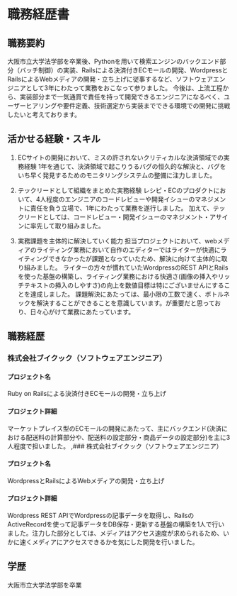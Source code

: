 # 職務経歴書

## 職務要約
大阪市立大学法学部を卒業後、Pythonを用いて検索エンジンのバックエンド部分（バッチ制御）の実装、Railsによる決済付きECモールの開発、WordpressとRailsによるWebメディアの開発・立ち上げに従事するなど、ソフトウェアエンジニアとして3年にわたって業務をおこなって参りました。
今後は、上流工程から、実装部分まで一気通貫で責任を持って開発できるエンジニアになるべく、ユーザーヒアリングや要件定義、技術選定から実装までできる環境での開発に挑戦したいと考えております。

## 活かせる経験・スキル
1. ECサイトの開発において、ミスの許されないクリティカルな決済領域での実務経験
1年を通じて、決済領域で起こりうるバグの恒久的な解決と、バグをいち早く発見するためのモニタリングシステムの整備に注力しました。

2. テックリードとして組織をまとめた実務経験
レシピ・ECのプロダクトにおいて、4人程度のエンジニアのコードレビューや開発イシューのマネジメントに責任を負う立場で、1年にわたって業務を遂行しました。
加えて、テックリードとしては、コードレビュー・開発イシューのマネジメント・アサインに率先して取り組みました。

3. 実務課題を主体的に解決していく能力
担当プロジェクトにおいて、webメディアのライティング業務において自作のエディターではライターが快適にライティングできなかったが課題となっていたため、解決に向けて主体的に取り組みました。
ライターの方々が慣れていたWordpressのREST APIとRailsを使った基盤の構築し、ライティング業務における快適さ(画像の挿入やリッチテキストの挿入のしやすさ)の向上を数値目標は特にございませんにすることを達成しました。
課題解決にあたっては、最小限の工数で速く、ボトルネックを解決することができることを意識しています。が重要だと思っており、日々心がけて業務にあたっています。

## 職務経歴

### 株式会社ブイクック（ソフトウェアエンジニア）
#### プロジェクト名
Ruby on Railsによる決済付きECモールの開発・立ち上げ

#### プロジェクト詳細
マーケットプレイス型のECモールの開発にあたって、主にバックエンド(決済における配送料の計算部分や、配送料の設定部分・商品データの設定部分)を主に3人程度で担いました。
,### 株式会社ブイクック（ソフトウェアエンジニア）
#### プロジェクト名
WordpressとRailsによるWebメディアの開発・立ち上げ

#### プロジェクト詳細
Wordpress REST APIでWordpressの記事データを取得し、RailsのActiveRecordを使って記事データをDB保存・更新する基盤の構築を1人で行いました。注力した部分としては、メディアはアクセス速度が求められるため、いかに速くメディアにアクセスできるかを気にした開発を行いました。

## 学歴
大阪市立大学法学部を卒業